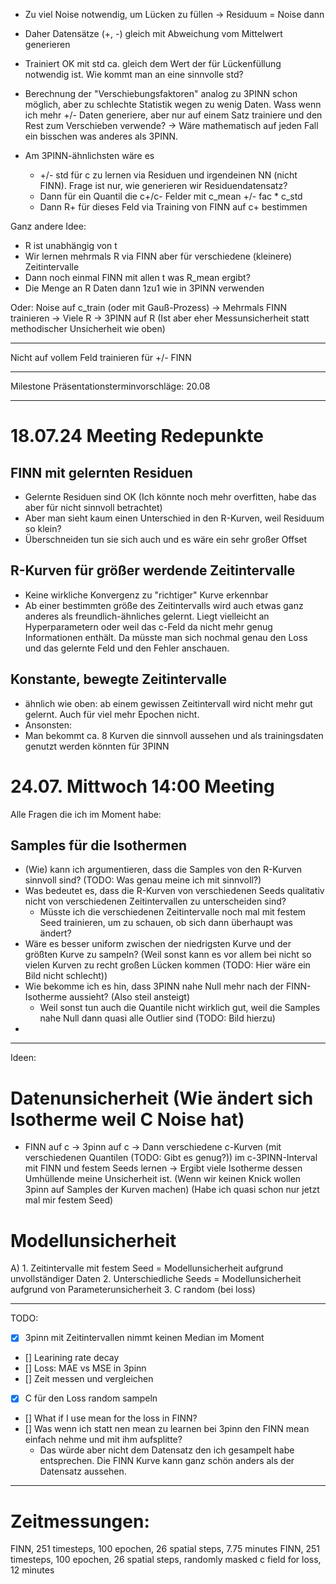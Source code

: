- Zu viel Noise notwendig, um Lücken zu füllen -> Residuum = Noise dann
- Daher Datensätze (+, -) gleich mit Abweichung vom Mittelwert generieren
- Trainiert OK mit std ca. gleich dem Wert der für Lückenfüllung notwendig ist. Wie kommt man an eine sinnvolle std?
- Berechnung der "Verschiebungsfaktoren" analog zu 3PINN schon möglich, aber zu schlechte Statistik wegen zu wenig Daten. Wass wenn ich mehr +/- Daten generiere, aber nur auf einem Satz trainiere und den Rest zum Verschieben verwende? -> Wäre mathematisch auf jeden Fall ein bisschen was anderes als 3PINN.


- Am 3PINN-ähnlichsten wäre es
    - +/- std für c zu lernen via Residuen und irgendeinen NN (nicht FINN). Frage ist nur, wie generieren wir Residuendatensatz?
    - Dann für ein Quantil die c+/c- Felder mit c_mean +/- fac * c_std
    - Dann R+ für dieses Feld via Training von FINN auf c+ bestimmen


Ganz andere Idee:
- R ist unabhängig von t
- Wir lernen mehrmals R via FINN aber für verschiedene (kleinere) Zeitintervalle
- Dann noch einmal FINN mit allen t was R_mean ergibt?
- Die Menge an R Daten dann 1zu1 wie in 3PINN verwenden

Oder:
Noise auf c_train (oder mit Gauß-Prozess) -> Mehrmals FINN trainieren -> Viele R -> 3PINN auf R (Ist aber eher Messunsicherheit statt methodischer Unsicherheit wie oben)

-----


Nicht auf vollem Feld trainieren für +/- FINN


----

Milestone Präsentationsterminvorschläge:
20.08


----

# 18.07.24 Meeting Redepunkte

## FINN mit gelernten Residuen
- Gelernte Residuen sind OK (Ich könnte noch mehr overfitten, habe das aber für nicht sinnvoll betrachtet)
- Aber man sieht kaum einen Unterschied in den R-Kurven, weil Residuum so klein?
- Überschneiden tun sie sich auch und es wäre ein sehr großer Offset

## R-Kurven für größer werdende Zeitintervalle
- Keine wirkliche Konvergenz zu "richtiger" Kurve erkennbar
- Ab einer bestimmten größe des Zeitintervalls wird auch etwas ganz anderes als freundlich-ähnliches gelernt. Liegt vielleicht an Hyperparametern oder weil das c-Feld da nicht mehr genug Informationen enthält. Da müsste man sich nochmal genau den Loss und das gelernte Feld und den Fehler anschauen.

## Konstante, bewegte Zeitintervalle
- ähnlich wie oben: ab einem gewissen Zeitintervall wird nicht mehr gut gelernt. Auch für viel mehr Epochen nicht.
- Ansonsten:
- Man bekommt ca. 8 Kurven die sinnvoll aussehen und als trainingsdaten genutzt werden könnten für 3PINN



# 24.07. Mittwoch 14:00 Meeting
Alle Fragen die ich im Moment habe:
## Samples für die Isothermen
- (Wie) kann ich argumentieren, dass die Samples von den R-Kurven sinnvoll sind? (TODO: Was genau meine ich mit sinnvoll?)
- Was bedeutet es, dass die R-Kurven von verschiedenen Seeds qualitativ nicht von verschiedenen Zeitintervallen zu unterscheiden sind?
    - Müsste ich die verschiedenen Zeitintervalle noch mal mit festem Seed trainieren, um zu schauen, ob sich dann überhaupt was ändert?
- Wäre es besser uniform zwischen der niedrigsten Kurve und der größten Kurve zu sampeln? (Weil sonst kann es vor allem bei nicht so vielen Kurven zu recht großen Lücken kommen (TODO: Hier wäre ein Bild nicht schlecht))
- Wie bekomme ich es hin, dass 3PINN nahe Null mehr nach der FINN-Isotherme aussieht? (Also steil ansteigt)
    - Weil sonst tun auch die Quantile nicht wirklich gut, weil die Samples nahe Null dann quasi alle Outlier sind (TODO: Bild hierzu)
- 

-----


Ideen:
# Datenunsicherheit (Wie ändert sich Isotherme weil C Noise hat)
- FINN auf c -> 3pinn auf c -> Dann verschiedene c-Kurven (mit verschiedenen Quantilen (TODO: Gibt es genug?)) im c-3PINN-Interval mit FINN und festem Seeds lernen -> Ergibt viele Isotherme dessen Umhüllende meine Unsicherheit ist. (Wenn wir keinen Knick wollen 3pinn auf Samples der Kurven machen)
(Habe ich quasi schon nur jetzt mal mir festem Seed)
# Modellunsicherheit
A) 1. Zeitintervalle mit festem Seed = Modellunsicherheit aufgrund unvollständiger Daten
   2. Unterschiedliche Seeds = Modellunsicherheit aufgrund von Parameterunsicherheit
   3. C random (bei loss)


----
TODO:
- [x] 3pinn mit Zeitintervallen nimmt keinen Median im Moment
- [] Learining rate decay
- [] Loss: MAE vs MSE in 3pinn
- [] Zeit messen und vergleichen
- [x] C für den Loss random sampeln
- [] What if I use mean for the loss in FINN?
- [] Was wenn ich statt nen mean zu learnen bei 3pinn den FINN mean einfach nehme und mit ihm aufsplitte?
    - Das würde aber nicht dem Datensatz den ich gesampelt habe entsprechen. Die FINN Kurve kann ganz schön anders als der Datensatz aussehen.

-----
# Zeitmessungen:
FINN, 251 timesteps, 100 epochen, 26 spatial steps, 7.75 minutes
FINN, 251 timesteps, 100 epochen, 26 spatial steps, randomly masked c field for loss, 12 minutes